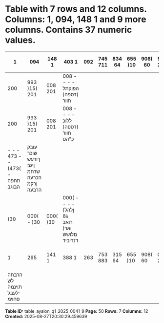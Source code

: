 # Table with 7 rows and 12 columns. Columns: 1, 094, 148 1 and 9 more columns. Contains 37 numeric values.

| 1 | 094 | 148 1 | 403 1 | 092 | 745 711 | 834 64 | 655 )10 | 908( 60 | 572 266 | 592 2025 | ראוניב 1 םויל הרתי |
|---|---|---|---|---|---|---|---|---|---|---|---|
| 200 | 993 )15( 201 | 008 201 | 008 - - - - הפוקתל )דספה( חוור |  |  |  |  |  |  |  |  |
| 200 | 993 )15( 201 | 008 201 | 008 - - - - ללוכ )דספה( חוור כ"הס |  |  |  |  |  |  |  |  |
| - - - 473 - - )473( - תחפה הבוגב | עובק שוכר ךורעש ןיגב שדחמ הכרעה ןרקמ הרבעה |  |  |  |  |  |  |  |  |  |  |
| )30 | 000( - )30 | 000( )30 | 000( - - - - )ןלהל ג8 רואב ואר( םלושש דנדיביד |  |  |  |  |  |  |  |  |
| 1 | 265 | 141 1 | 388 1 | 263 | 753 883 | 315 64 | 655 )10 | 908( 60 | 099 266 | 592 2025 | ינויב 30 םויל הרתי |
| הרבחה לש תוינמה ילעבל סחוימ |  |  |  |  |  |  |  |  |  |  |  |

**Table ID:** table_ayalon_q1_2025_0041_9
**Page:** 50
**Rows:** 7
**Columns:** 12
**Created:** 2025-08-27T20:30:29.459639
